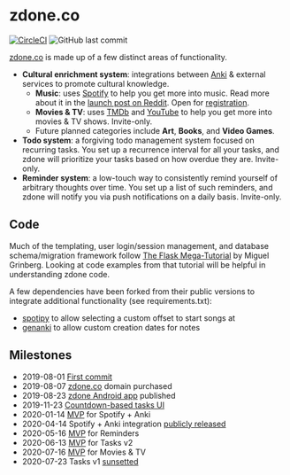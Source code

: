 # zdone.co
[![CircleCI](https://circleci.com/gh/z1lc/zdone/tree/master.svg?style=shield)](https://circleci.com/gh/z1lc/zdone/tree/master)
![GitHub last commit](https://img.shields.io/github/last-commit/z1lc/zdone)

[zdone.co](https://www.zdone.co/) is made up of a few distinct areas of functionality.
 * **Cultural enrichment system**: integrations between [Anki](https://apps.ankiweb.net/) & external services to promote cultural knowledge.
   * **Music**: uses [Spotify](https://www.spotify.com/) to help you get more into music. Read more about it in the [launch post on Reddit](https://www.reddit.com/r/Anki/comments/g0zgyc/spotify_anki_learn_to_recognize_songs_by_your/). Open for [registration](https://www.zdone.co/register).
   * **Movies & TV**: uses [TMDb](https://www.themoviedb.org/) and [YouTube](https://www.youtube.com/) to help you get more into movies & TV shows. Invite-only.
   * Future planned categories include **Art**, **Books**, and **Video Games**. 
 * **Todo system**: a forgiving todo management system focused on recurring tasks. You set up a recurrence interval for all your tasks, and zdone will prioritize your tasks based on how overdue they are. Invite-only.
 * **Reminder system**: a low-touch way to consistently remind yourself of arbitrary thoughts over time. You set up a list of such reminders, and zdone will notify you via push notifications on a daily basis. Invite-only.

## Code
Much of the templating, user login/session management, and database schema/migration framework follow [The Flask Mega-Tutorial](https://blog.miguelgrinberg.com/post/the-flask-mega-tutorial-part-i-hello-world) by Miguel Grinberg. Looking at code examples from that tutorial will be helpful in understanding zdone code.

A few dependencies have been forked from their public versions to integrate additional functionality (see requirements.txt):
 * [spotipy](https://github.com/z1lc/spotipy) to allow selecting a custom offset to start songs at
 * [genanki](https://github.com/z1lc/genanki) to allow custom creation dates for notes

## Milestones
 * 2019-08-01 [First commit](https://github.com/z1lc/zdone/commit/9f13a15ef013a073b1d2af17abefa08727f73aac)
 * 2019-08-07 [zdone.co](https://www.zdone.co) domain purchased
 * 2019-08-23 [zdone Android app](https://play.google.com/store/apps/details?id=com.cronus.zdone) published
 * 2019-11-23 [Countdown-based tasks UI](https://github.com/z1lc/zdone/commit/01fac561a8405cd2e19080a41c603843a21332fc)
 * 2020-01-14 [MVP](https://github.com/z1lc/zdone/commit/abb8b001be6bcabc156cff96a505d1a4d6f94ecd) for Spotify + Anki
 * 2020-04-14 Spotify + Anki integration [publicly released](https://www.reddit.com/r/Anki/comments/g0zgyc/spotify_anki_learn_to_recognize_songs_by_your/)
 * 2020-05-16 [MVP](https://github.com/z1lc/zdone/commit/2399fe0a2db63664fd22e413f127adb9629a7f1d) for Reminders
 * 2020-06-13 [MVP](https://github.com/z1lc/zdone/commit/278d2f7e5a4611c3547affcaaa428f4cc7df9a12) for Tasks v2
 * 2020-07-16 [MVP](https://github.com/z1lc/zdone/commit/1a728255fd34a1d1e47c8ee822219be0c3538eee) for Movies & TV
 * 2020-07-23 Tasks v1 [sunsetted](https://github.com/z1lc/zdone/pull/37)
